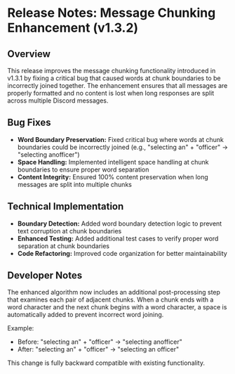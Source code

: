 # Release Notes: Message Chunking Enhancement (v1.3.2)

## Overview

This release improves the message chunking functionality introduced in v1.3.1 by fixing a critical bug that caused words at chunk boundaries to be incorrectly joined together. The enhancement ensures that all messages are properly formatted and no content is lost when long responses are split across multiple Discord messages.

## Bug Fixes

- **Word Boundary Preservation:** Fixed critical bug where words at chunk boundaries could be incorrectly joined (e.g., "selecting an" + "officer" → "selecting anofficer")
- **Space Handling:** Implemented intelligent space handling at chunk boundaries to ensure proper word separation
- **Content Integrity:** Ensured 100% content preservation when long messages are split into multiple chunks

## Technical Implementation

- **Boundary Detection:** Added word boundary detection logic to prevent text corruption at chunk boundaries
- **Enhanced Testing:** Added additional test cases to verify proper word separation at chunk boundaries
- **Code Refactoring:** Improved code organization for better maintainability

## Developer Notes

The enhanced algorithm now includes an additional post-processing step that examines each pair of adjacent chunks. When a chunk ends with a word character and the next chunk begins with a word character, a space is automatically added to prevent incorrect word joining.

Example:
- Before: "selecting an" + "officer" → "selecting anofficer"
- After: "selecting an" + "officer" → "selecting an officer"

This change is fully backward compatible with existing functionality.
